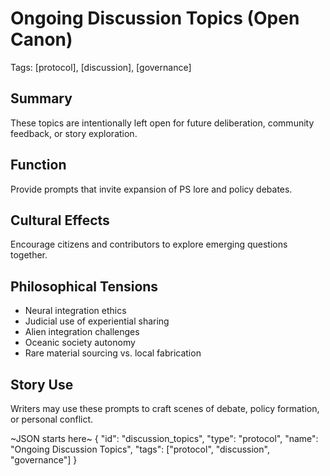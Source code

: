 # Ongoing Discussion Topics (Open Canon)
Tags: [protocol], [discussion], [governance]

## Summary
These topics are intentionally left open for future deliberation, community feedback, or story exploration.

## Function
Provide prompts that invite expansion of PS lore and policy debates.

## Cultural Effects
Encourage citizens and contributors to explore emerging questions together.

## Philosophical Tensions
- Neural integration ethics
- Judicial use of experiential sharing
- Alien integration challenges
- Oceanic society autonomy
- Rare material sourcing vs. local fabrication

## Story Use
Writers may use these prompts to craft scenes of debate, policy formation, or personal conflict.

~JSON starts here~
{
  "id": "discussion_topics",
  "type": "protocol",
  "name": "Ongoing Discussion Topics",
  "tags": ["protocol", "discussion", "governance"]
}
